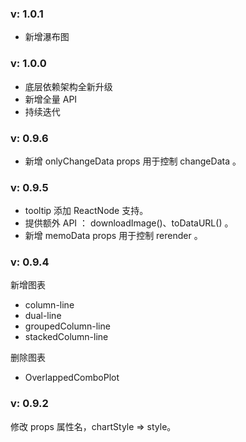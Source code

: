 ### v: 1.0.1

- 新增瀑布图

### v: 1.0.0

- 底层依赖架构全新升级
- 新增全量 API
- 持续迭代

### v: 0.9.6

- 新增 onlyChangeData props 用于控制 changeData 。

### v: 0.9.5

- tooltip 添加 ReactNode 支持。
- 提供额外 API ： downloadImage()、toDataURL() 。
- 新增 memoData props 用于控制 rerender 。

### v: 0.9.4

新增图表

- column-line
- dual-line
- groupedColumn-line
- stackedColumn-line

删除图表

- OverlappedComboPlot

### v: 0.9.2

修改 props 属性名，chartStyle => style。
